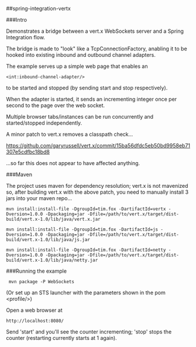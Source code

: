 ##spring-integration-vertx

###Intro

Demonstrates a bridge between a vert.x WebSockets server and a Spring Integration flow.

The bridge is made to "look" like a TcpConnectionFactory, anabling it to be hooked into existing inbound and outbound channel adapters.

The example serves up a simple web page that enables an

    <int:inbound-channel-adapter/>

to be started and stopped (by sending start and stop respectively).

When the adapter is started, it sends an incrementing integer once per second to the page over the web socket.

Multiple browser tabs/instances can be run concurrently and started/stopped independently.


A minor patch to vert.x removes a classpath check...

https://github.com/garyrussell/vert.x/commit/15ba56dfdc5eb50bd9958eb71307e5cdfbc18bd8

...so far this does not appear to have affected anything.

###Maven

The project uses maven for dependency resolution; vert.x is not mavenized so, after building vert.x with the above patch, you need to manually install 3 jars into your maven repo...

    mvn install:install-file -DgroupId=tim.fox -DartifactId=vertx -Dversion=1.0.0 -Dpackaging=jar -Dfile=/path/to/vert.x/target/dist-build/vert.x-1.0/lib/java/vert.x.jar

    mvn install:install-file -DgroupId=tim.fox -DartifactId=js -Dversion=1.0.0 -Dpackaging=jar -Dfile=/path/to/vert.x/target/dist-build/vert.x-1.0/lib/java/js.jar

    mvn install:install-file -DgroupId=tim.fox -DartifactId=netty -Dversion=1.0.0 -Dpackaging=jar -Dfile=/path/to/vert.x/target/dist-build/vert.x-1.0/lib/java/netty.jar


###Running the example

     mvn package -P WebSockets

(Or set up an STS launcher with the parameters shown in the pom &lt;profile/&gt;)

Open a web browser at

    http://localhost:8080/


Send 'start' and you'll see the counter incrementing; 'stop' stops the counter (restarting currently starts at 1 again).


